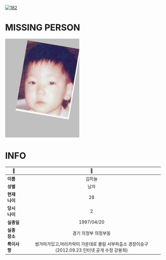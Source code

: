 [![182](https://img.shields.io/badge/%EC%8B%A4%EC%A2%85%EC%8B%A0%EA%B3%A0%EB%8A%94%20%EA%B5%AD%EB%B2%88%EC%97%86%EC%9D%B4-182-blue)](http://safe182.go.kr/index.do)

# MISSING PERSON

<img src="./missing_person.jpg">

# INFO

|🔑|💎|
|--|:--:|
|**이름**|김하늘|
|**성별**|남자|
|**현재 나이**|28|
|**당시 나이**|2|
|**실종일**|1997/04/20|
|**실종 장소**|경기 의정부 의정부동 |
|**특이사항**|쌍가마가있고,머리카락이 가운데로 몰림     서부파출소 경장이승구(2012.09.23 인터넷 공개 수정 강봉희)|
